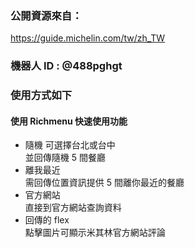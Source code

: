 ### 公開資源來自：
https://guide.michelin.com/tw/zh_TW

### 機器人 ID : @488pghgt

### 使用方式如下

#### 使用 Richmenu 快速使用功能

- 隨機
  可選擇台北或台中  
  並回傳隨機 5 間餐廳
- 離我最近  
  需回傳位置資訊提供 5 間離你最近的餐廳
- 官方網站  
  直接到官方網站查詢資料
- 回傳的 flex  
  點擊圖片可顯示米其林官方網站評論
